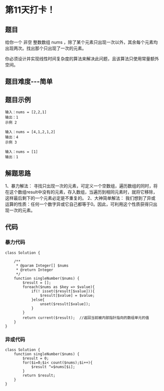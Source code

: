 # 第11天打卡！

## 题目
给你一个 非空 整数数组 nums ，除了某个元素只出现一次以外，其余每个元素均出现两次。找出那个只出现了一次的元素。

你必须设计并实现线性时间复杂度的算法来解决此问题，且该算法只使用常量额外空间。

## 题目难度---简单

## 题目示例
```
输入：nums = [2,2,1]
输出：1
示例 2 

输入：nums = [4,1,2,1,2]
输出：4
示例 3 

输入：nums = [1]
输出：1

```

## 解题思路
1、暴力解法： 寻找只出现一次的元素，可定义一个空数组，遍历数组的同时，将在这个数组result中没有的元素，存入数组，当遍历到相同元素时，就将它移除，这样最后剩下的一个元素必定是不重复的。
2、大神简单解法：
我们想到了异或运算的性质：任何一个数字异或它自己都等于0。因此，可利用这个性质获得只出现一次的元素。

## 代码
### 暴力代码
```
class Solution {

    /**
     * @param Integer[] $nums
     * @return Integer
     */
    function singleNumber($nums) {
        $result = [];
        foreach($nums as $key => $value){
            if(! isset($result[$value])){
                $result[$value] = $value;
            }else{
                unset($result[$value]);
            }
        }
        return current($result);  //返回当前被内部指针指向的数组单元的值
    }
}
```
### 异或代码
```
class Solution {
    function singleNumber($nums) {
        $result = 0;
        for($i=0;$i< count($nums);$i++){
            $result ^=$nums[$i];
        }
        return $result;
    }
}
```
